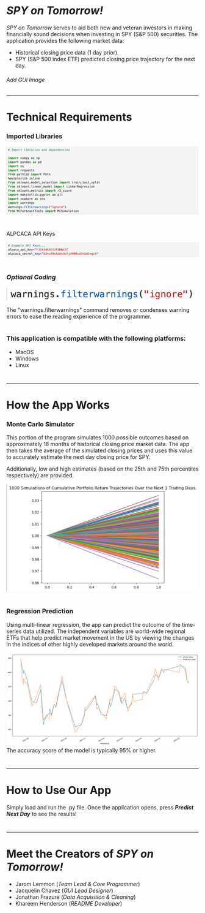 # ***SPY on Tomorrow!***
*SPY on Tomorrow* serves to aid both new and veteran investors in making financially sound decisions when investing in SPY (S&P 500) securities. The application provides the following market data:
* Historical closing price data (1 day prior).
* SPY (S&P 500 index ETF) predicted closing price trajectory for the next day.
###### Add GUI Image

---
#
# Technical Requirements
###  Imported Libraries

 ![](Pictures/library_imports.png)

#

ALPCACA API Keys 

![](Pictures/example_api_keys.png)


#

### *Optional Coding*

 

![](Pictures/warnings_filter.png)

The "warnings.filterwarnings" command removes or condenses warning errors to ease the reading experience of the programmer.
#
### This application is compatible with the following platforms:
* MacOS
* Windows
* Linux 
#
#
---
# How the App Works
### Monte Carlo Simulator
This portion of the program simulates 1000 possible outcomes based on approximately 18 months of historical closing price market data. The app then takes the average of the simulated closing prices and uses this value to accurately estimate the next day closing price for SPY.

Additionally, low and high estimates (based on the 25th and 75th percentiles respectively) are provided. 

![](Pictures/mc_graph.png)
#

### Regression Prediction
Using multi-linear regression, the app can predict the outcome of the time-series data utilized. The independent variables are world-wide regional ETFs that help predict market movement in the US by viewing the changes in the indices of other highly developed markets around the world. 

 

![](Pictures/regression_graph.png)
The accuracy score of the model is typically 95% or higher.
#
#
---
#
#
# How to Use Our App
Simply load and run the .py file. Once the application opens, press ***Predict Next Day*** to see the results!
#
#
---
#
#
# Meet the Creators of *SPY on Tomorrow!*
* Jarom Lemmon (*Team Lead & Core Programmer*)
* Jacquelin Chavez (*GUI Lead Designer*)
* Jonathan Frazure (*Data Acquisition & Cleaning*)
* Khareem Henderson (*README Developer*)

